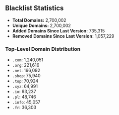 ## Blacklist Statistics

- **Total Domains:** 2,700,002
- **Unique Domains:** 2,700,002
- **Added Domains Since Last Version:** 735,315
- **Removed Domains Since Last Version:** 1,057,229

### Top-Level Domain Distribution

-  `.com`: 1,240,051
-  `.org`: 221,616
-  `.net`: 166,092
-  `.shop`: 75,940
-  `.top`: 70,924
-  `.xyz`: 64,991
-  `.io`: 63,237
-  `.pl`: 48,746
-  `.info`: 45,057
-  `.fr`: 36,303
